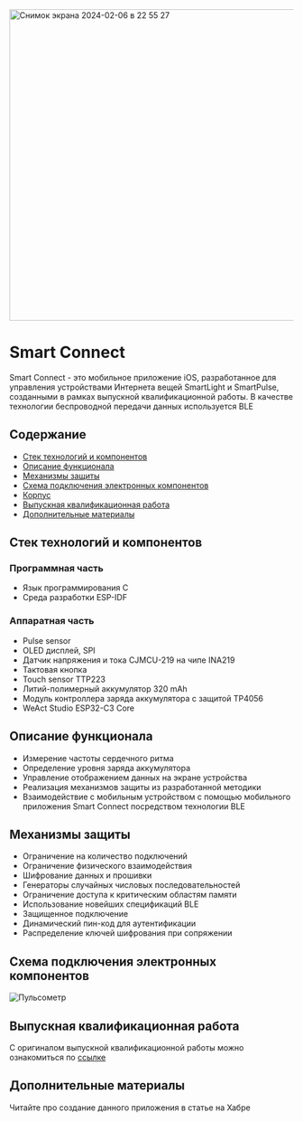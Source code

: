 
<img width="551" alt="Снимок экрана 2024-02-06 в 22 55 27" src="https://github.com/MaxiEnergy/SmartConnect/assets/58640177/f85fc0ca-a597-4f01-8336-31c180d56fa5">

# Smart Connect
Smart Connect - это мобильное приложение iOS, разработанное для управления устройствами Интернета вещей SmartLight и SmartPulse, созданными в рамках выпускной квалификационной работы. В качестве технологии беспроводной передачи данных используется BLE

## Содержание
- [Стек технологий и компонентов](#cтек-технологий-и-компонентов)
- [Описание функционала](#описание-функционала)
- [Механизмы защиты](#механизмы-защиты)
- [Схема подключения электронных компонентов](#схема-подключения-электронных-компонентов)
- [Корпус](#корпус)
- [Выпускная квалификационная работа](#выпускная-квалификационная-работа)
- [Дополнительные материалы](#дополнительные-материалы)

## Стек технологий и компонентов

### Программная часть
- Язык программирования C
- Среда разработки ESP-IDF

### Аппаратная часть
- Pulse sensor
- OLED дисплей, SPI
- Датчик напряжения и тока CJMCU-219 на чипе INA219
- Тактовая кнопка
- Touch sensor TTP223
- Литий-полимерный аккумулятор 320 mAh
- Модуль контроллера заряда аккумулятора с защитой TP4056
- WeAct Studio ESP32-C3 Core

## Описание функционала
- Измерение частоты сердечного ритма
- Определение уровня заряда аккумулятора
- Управление отображением данных на экране устройства
- Реализация механизмов защиты из разработанной методики
- Взаимодействие с мобильным устройством с помощью мобильного приложения Smart Connect посредством технологии BLE

## Механизмы защиты
- Ограничение на количество подключений
- Ограничение физического взаимодействия
- Шифрование данных и прошивки
- Генераторы случайных числовых последовательностей
- Ограничение доступа к критическим областям памяти
- Использование новейших спецификаций BLE
- Защищенное подключение
- Динамический пин-код для аутентификации
- Распределение ключей шифрования при сопряжении

## Схема подключения электронных компонентов
![Пульсометр](https://github.com/MaxiEnergy/SmartPulse/assets/58640177/2f51a0b6-504c-4c47-aa35-b539a4d55911)

## Выпускная квалификационная работа
С оригиналом выпускной квалификационной работы можно ознакомиться по [ссылке](https://www.dropbox.com/scl/fi/evywal0odwmc1053ck2il/_.pdf?rlkey=i7d2i8soxyn0wn4oav7f0py9n&dl=0)

## Дополнительные материалы
Читайте про создание данного приложения в статье на Хабре
